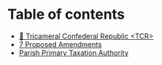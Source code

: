 # Table of contents

* [🐰 Tricameral Confederal Republic \<TCR>](README.md)
* [7 Proposed Amendments](7-proposed-amendments.md)
* [Parish Primary Taxation Authority](parish-primary-taxation-authority.md)
